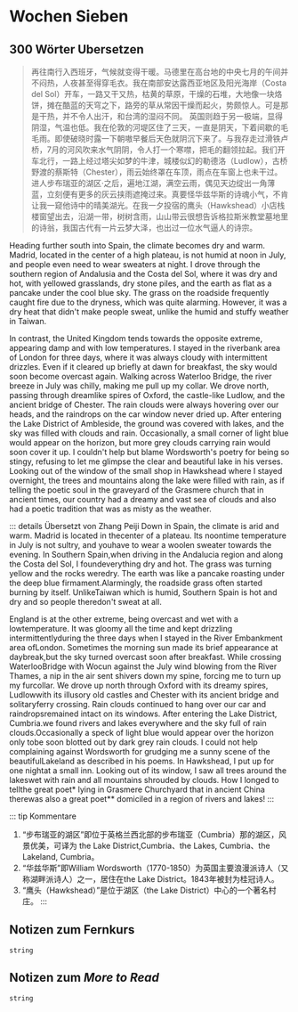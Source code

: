 # Wochen Sieben

## 300 Wörter Ubersetzen

> 再往南行入西班牙，气候就变得干暖。马德里在高台地的中央七月的午间并不闷热，人夜甚至得穿毛衣。我在南部安达露西亚地区及阳光海岸（Costa del Sol）开车，一路又干又热，枯黄的草原，干燥的石堆，大地像一块烙饼，摊在酷蓝的天穹之下，路旁的草从常因干燥而起火，势颇惊人。可是那是干热，并不令人出汗，和台湾的湿闷不同。
> 英国则趋于另一极端，显得阴湿，气温也低。我在伦敦的河堤区住了三天，一直是阴天，下着间歇的毛毛雨。即使破晓时露一下朝嗷早餐后天色就阴沉下来了。与我存走过滑铁卢桥，7月的河风吹来水气阴阴，令人打一个寒噤，把毛的翻领拉起。我们开车北行，一路上经过塔尖如梦的牛津，城楼似幻的勒德洛（Ludlow），古桥野渡的蔡斯特（Chester），雨云始终罩在车顶，雨点在车窗上也未干过。进人步布瑞亚的湖区·之后，遍地江湖，满空云雨，偶见天边绽出一角薄蓝，立刻便有更多的灰云挟雨遮掩过来。真要怪华兹华斯的诗魂小气，不肯让我一窥他诗中的晴美湖光。在我一夕投宿的鹰头（Hawkshead）小店栈楼窗望出去，沿湖一带，树树含雨，山山带云很想告诉格拉斯米教堂墓地里的诗翁，我国古代有一片云梦大泽，也出过一位水气逼人的诗宗。

Heading further south into Spain, the climate becomes dry and warm. Madrid, located in the center of a high plateau, is not humid at noon in July, and people even need to wear sweaters at night. I drove through the southern region of Andalusia and the Costa del Sol, where it was dry and hot, with yellowed grasslands, dry stone piles, and the earth as flat as a pancake under the cool blue sky. The grass on the roadside frequently caught fire due to the dryness, which was quite alarming. However, it was a dry heat that didn't make people sweat, unlike the humid and stuffy weather in Taiwan.

In contrast, the United Kingdom tends towards the opposite extreme, appearing damp and with low temperatures. I stayed in the riverbank area of London for three days, where it was always cloudy with intermittent drizzles. Even if it cleared up briefly at dawn for breakfast, the sky would soon become overcast again. Walking across Waterloo Bridge, the river breeze in July was chilly, making me pull up my collar. We drove north, passing through dreamlike spires of Oxford, the castle-like Ludlow, and the ancient bridge of Chester. The rain clouds were always hovering over our heads, and the raindrops on the car window never dried up. After entering the Lake District of Ambleside, the ground was covered with lakes, and the sky was filled with clouds and rain. Occasionally, a small corner of light blue would appear on the horizon, but more grey clouds carrying rain would soon cover it up. I couldn't help but blame Wordsworth's poetry for being so stingy, refusing to let me glimpse the clear and beautiful lake in his verses. Looking out of the window of the small shop in Hawkshead where I stayed overnight, the trees and mountains along the lake were filled with rain, as if telling the poetic soul in the graveyard of the Grasmere church that in ancient times, our country had a dreamy and vast sea of clouds and also had a poetic tradition that was as misty as the weather.

::: details Übersetzt von Zhang Peiji
Down in Spain, the climate is arid and warm. Madrid is located in thecenter of a plateau. Its noontime temperature in July is not sultry, and youhave to wear a woolen sweater towards the evening. In Southern Spain,when driving in the Andalucia region and along the Costa del Sol, I foundeverything dry and hot. The grass was turning yellow and the rocks weredry. The earth was like a pancake roasting under the deep blue firmament.Alarmingly, the roadside grass often started burning by itself. UnlikeTaiwan which is humid, Southern Spain is hot and dry and so people theredon't sweat at all.

England is at the other extreme, being overcast and wet with a lowtemperature. It was gloomy all the time and kept drizzling intermittentlyduring the three days when I stayed in the River Embankment area ofLondon. Sometimes the morning sun made its brief appearance at daybreak,but the sky turned overcast soon after breakfast. While crossing WaterlooBridge with Wocun against the July wind blowing from the River Thames, a nip in the air sent shivers down my spine, forcing me to turn up my furcollar. We drove up north through Oxford with its dreamy spires, Ludlowwith its illusory old castles and Chester with its ancient bridge and solitaryferry crossing. Rain clouds continued to hang over our car and raindropsremained intact on its windows. After entering the Lake District, Cumbria.we found rivers and lakes everywhere and the sky full of rain clouds.Occasionally a speck of light blue would appear over the horizon only tobe soon blotted out by dark grey rain clouds. I could not help complaining against Wordsworth for grudging me a sunny scene of the beautifulLakeland as described in his poems. In Hawkshead, I put up for one nightat a small inn. Looking out of its window, I saw all trees around the lakeswet with rain and all mountains shrouded by clouds. How I longed to tellthe great poet* lying in Grasmere Churchyard that in ancient China therewas also a great poet** domiciled in a region of rivers and lakes!
:::

::: tip Kommentare
1. “步布瑞亚的湖区”即位于英格兰西北部的步布瑞亚（Cumbria）那的湖区，风景优美，可译为 the Lake District,Cumbria、the Lakes, Cumbria、the Lakeland, Cumbria。
2. “华兹华斯”即William Wordsworth（1770-1850）为英国主要浪漫派诗人（又称湖畔派诗人）之一，居住在the Lake District。1843年被封为桂冠诗人。
3. “鹰头（Hawkshead）”是位于湖区（the Lake District）中心的一个著名村庄。
:::

## Notizen zum Fernkurs

`string`

## Notizen zum *More to Read*

`string`
